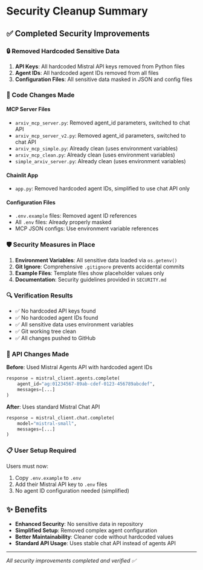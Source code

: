 # Security Cleanup Summary

## ✅ Completed Security Improvements

### 🔒 Removed Hardcoded Sensitive Data

1. **API Keys**: All hardcoded Mistral API keys removed from Python files
2. **Agent IDs**: All hardcoded agent IDs removed from all files
3. **Configuration Files**: All sensitive data masked in JSON and config files

### 🔧 Code Changes Made

#### MCP Server Files
- `arxiv_mcp_server.py`: Removed agent_id parameters, switched to chat API
- `arxiv_mcp_server_v2.py`: Removed agent_id parameters, switched to chat API  
- `arxiv_mcp_simple.py`: Already clean (uses environment variables)
- `arxiv_mcp_clean.py`: Already clean (uses environment variables)
- `simple_arxiv_server.py`: Already clean (uses environment variables)

#### Chainlit App
- `app.py`: Removed hardcoded agent IDs, simplified to use chat API only

#### Configuration Files
- `.env.example` files: Removed agent ID references
- All `.env` files: Already properly masked
- MCP JSON configs: Use environment variable references

### 🛡️ Security Measures in Place

1. **Environment Variables**: All sensitive data loaded via `os.getenv()`
2. **Git Ignore**: Comprehensive `.gitignore` prevents accidental commits
3. **Example Files**: Template files show placeholder values only
4. **Documentation**: Security guidelines provided in `SECURITY.md`

### 🔍 Verification Results

- ✅ No hardcoded API keys found
- ✅ No hardcoded agent IDs found  
- ✅ All sensitive data uses environment variables
- ✅ Git working tree clean
- ✅ All changes pushed to GitHub

### 🎯 API Changes Made

**Before**: Used Mistral Agents API with hardcoded agent IDs
```python
response = mistral_client.agents.complete(
    agent_id="ag:01234567-89ab-cdef-0123-456789abcdef",
    messages=[...]
)
```

**After**: Uses standard Mistral Chat API
```python
response = mistral_client.chat.complete(
    model="mistral-small",
    messages=[...]
)
```

### 📋 User Setup Required

Users must now:
1. Copy `.env.example` to `.env`
2. Add their Mistral API key to `.env` files
3. No agent ID configuration needed (simplified)

## ✨ Benefits

- **Enhanced Security**: No sensitive data in repository
- **Simplified Setup**: Removed complex agent configuration
- **Better Maintainability**: Cleaner code without hardcoded values
- **Standard API Usage**: Uses stable chat API instead of agents API

---

*All security improvements completed and verified ✅*
